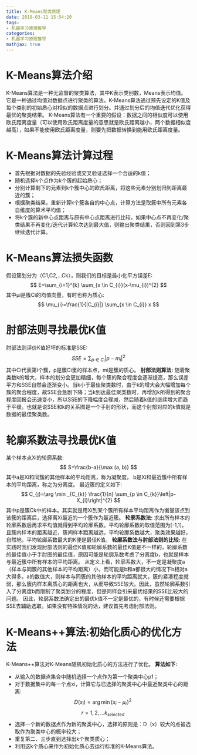 ```yaml
---
title: K-Means聚类原理
date: 2019-03-11 15:54:20
tags:
- 机器学习原理推导
categories:
- 机器学习原理推导
mathjax: true
---
```


# K-Means算法介绍
K-Means算法是一种无监督的聚类算法，其中K表示类别数，Means表示均值。它是一种通过均值对数据点进行聚类的算法。K-Means算法通过预先设定的K值及每个类别的初始质心对相似的数据点进行划分。并通过划分后的均值迭代优化获得最优的聚类结果。
K-Means算法有一个重要的假设：数据之间的相似度可以使用欧氏距离度量（可以使用欧氏距离度量的意思就是欧氏距离越小，两个数据相似度越高），如果不能使用欧氏距离度量，则要先把数据转换到能用欧氏距离度量。
# K-Means算法计算过程
* 首先根据对数据的先验经验或交叉验证选择一个合适的k值；
* 随机选择k个点作为k个簇的起始质心；
* 分别计算剩下的元素到k个簇中心的欧氏距离，将这些元素分别划归到距离最近的簇；
* 根据聚类结果，重新计算k个簇各自的中心点，计算方法是取簇中所有元素各自维度的算术平均值；
* 将k个簇的新中心点距离与原有中心点距离进行比较，如果中心点不再变化/聚类结果不再变化/迭代计算轮次达到最大值，则输出聚类结果，否则回到第3步继续迭代计算。

# K-Means算法损失函数
假设簇划分为（C1,C2,...Ck），则我们的目标是最小化平方误差E:
$$
E=\sum_{i=1}^{k} \sum_{x \in C_{i}}(x-\mu_{i})^{2}
$$
其中μi是簇Ci的均值向量，有时也称为质心:
$$
\mu_{i}=\frac{1}{|C_{i}|} \sum_{x \in C_{i}} x
$$
# 肘部法则寻找最优K值
肘部法则评价K值好坏的标准是SSE:
$$
S S E=\sum_{p \in C_{i}}\left|p-m_{i}\right|^{2}
$$
其中Ci代表第i个簇，p是簇Ci里的样本点，mi是簇的质心。
**肘部法则算法:**
随着聚类数k的增大，样本的划分会更加精细，每个簇的聚合程度会逐渐提高，那么误差平方和SSE自然会逐渐变小。当k小于最佳聚类数时，由于k的增大会大幅增加每个簇的聚合程度，故SSE会急剧下降；当k到达最佳聚类数时，再增加k所得到的聚合程度回报会迅速变小，所以SSE的下降幅度会骤减，然后随着k值的继续增大而趋于平缓。也就是说SSE和k的关系图是一个手肘的形状，而这个肘部对应的k值就是数据的最佳聚类数。
# 轮廓系数法寻找最优K值
某个样本点Xi的轮廓系数:
$$
S=\frac{b-a}{\max (a, b)}
$$
其中a是Xi和同簇的其他样本的平均距离，称为凝聚度。 b是Xi和最近簇中所有样本的平均距离，称之为分离度。
最近簇的定义如下:
$$
C_{j}=\arg \min _{C_{k}} \frac{1}{n} \sum_{p \in C_{k}}\left|p-X_{i}\right|^{2}
$$
其中p是簇Ck中的样本。其实就是用Xi到某个簇所有样本平均距离作为衡量该点到该簇的距离后，选择离Xi最近的一个簇作为最近簇。
**轮廓系数法:**
求出所有样本的轮廓系数后再求平均值就得到平均轮廓系数。平均轮廓系数的取值范围为[-1,1]，且簇内样本的距离越近，簇间样本距离越远，平均轮廓系数越大，聚类效果越好。自然地，平均轮廓系数最大的K便是最佳K值。
**轮廓系数法与肘部法则的比较:**
在实践时我们发现肘部法则的最佳K值和轮廓系数的最佳K值是不一样的，轮廓系数的最佳值小于手肘图的最佳值，原因可能是轮廓系数考虑了分离度b，也就是样本与最近簇中所有样本的平均距离。 
从定义上看，轮廓系数大，不一定是凝聚度a（样本与同簇的其他样本的平均距离）小，而可能是b和a都很大的情况下b相对a大得多。a的数值大，则样本与同簇的其他样本的平均距离就大，簇的紧凑程度就弱，那么簇内样本离质心的距离也大，从而导致SSE较大。因此，虽然轮廓系数引入了分离度b而限制了聚类划分的程度，但是同样会引来最优结果的SSE比较大的问题。
因此，轮廓系数法确定出的最优k值不一定是最优的，有时候还需要根据SSE去辅助选取。如果没有特殊情况的话，建议首先考虑肘部法则。
# K-Means++算法:初始化质心的优化方法
K-Means++算法对K-Means随机初始化质心的方法进行了优化。
**算法如下:**
* 从输入的数据点集合中随机选择一个点作为第一个聚类中心μ1；
* 对于数据集中的每一个点xi，计算它与已选择的聚类中心中最近聚类中心的距离:
$$
D(x_{i})=\arg \min (x_{i}-\mu_{r})^{2}
$$
$$
r=1,2, \ldots k_{s e l e c t e d}
$$
* 选择一个新的数据点作为新的聚类中心，选择的原则是：D（x）较大的点被选取作为聚类中心的概率较大；
* 重复第二、三步直到选择出k个聚类质心；
* 利用这k个质心来作为初始化质心去运行标准的K-Means算法。